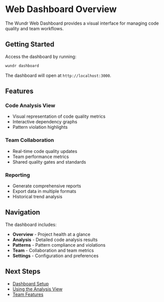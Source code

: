 # Web Dashboard Overview

The Wundr Web Dashboard provides a visual interface for managing code quality and team workflows.

## Getting Started

Access the dashboard by running:

```bash
wundr dashboard
```

The dashboard will open at `http://localhost:3000`.

## Features

### Code Analysis View
- Visual representation of code quality metrics
- Interactive dependency graphs
- Pattern violation highlights

### Team Collaboration
- Real-time code quality updates
- Team performance metrics
- Shared quality gates and standards

### Reporting
- Generate comprehensive reports
- Export data in multiple formats
- Historical trend analysis

## Navigation

The dashboard includes:

- **Overview** - Project health at a glance
- **Analysis** - Detailed code analysis results
- **Patterns** - Pattern compliance and violations
- **Team** - Collaboration and team metrics
- **Settings** - Configuration and preferences

## Next Steps

- [Dashboard Setup](./setup.md)
- [Using the Analysis View](./analysis.md)
- [Team Features](./team.md)